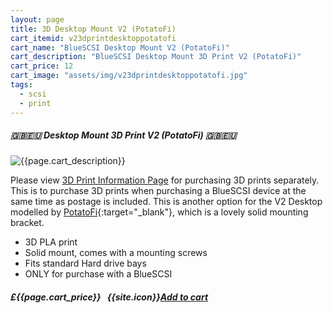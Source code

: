 ```yaml
---
layout: page
title: 3D Desktop Mount V2 (PotatoFi)
cart_itemid: v23dprintdesktoppotatofi
cart_name: "BlueSCSI Desktop Mount V2 (PotatoFi)"
cart_description: "BlueSCSI Desktop Mount 3D Print V2 (PotatoFi)"
cart_price: 12
cart_image: "assets/img/v23dprintdesktoppotatofi.jpg"
tags: 
  - scsi
  - print
---
```


##### 🇬🇧🇪🇺 Desktop Mount 3D Print V2 (PotatoFi) 🇬🇧🇪🇺

![{{page.cart_description}}]({{page.cart_image}})

Please view [3D Print Information Page](/print) for purchasing 3D prints separately. This is to purchase 3D prints when purchasing a BlueSCSI device at the same time as postage is included. This is another option for the V2 Desktop modelled by [PotatoFi](https://www.printables.com/@PotatoFi){:target="_blank"}, which is a lovely solid mounting bracket.

* 3D PLA print
* Solid mount, comes with a mounting screws
* Fits standard Hard drive bays
* ONLY for purchase with a BlueSCSI

##### £{{page.cart_price}} &nbsp; {{site.icon}}[Add to cart](/cart#{{page.cart_itemid}})